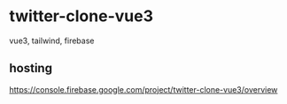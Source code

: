 # twitter-clone-vue3
vue3, tailwind, firebase
## hosting
https://console.firebase.google.com/project/twitter-clone-vue3/overview
